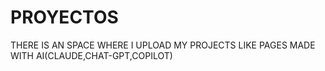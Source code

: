 # PROYECTOS
THERE IS AN SPACE WHERE I UPLOAD MY PROJECTS LIKE PAGES MADE WITH AI(CLAUDE,CHAT-GPT,COPILOT)
